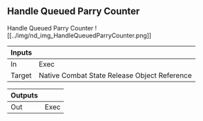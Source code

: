 ## Handle Queued Parry Counter
Handle Queued Parry Counter
![[../img/nd_img_HandleQueuedParryCounter.png]]

|Inputs||
|--|--|
| In | Exec |
| Target | Native Combat State Release Object Reference |

|Outputs||
|--|--|
| Out | Exec |
